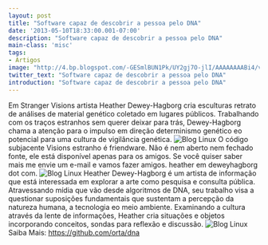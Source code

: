```yaml
---
layout: post
title: "Software capaz de descobrir a pessoa pelo DNA"
date: '2013-05-10T18:33:00.001-07:00'
description: "Software capaz de descobrir a pessoa pelo DNA"
main-class: 'misc'
tags:
- Artigos
image: "http://4.bp.blogspot.com/-GESmlBUN1Pk/UY2gj7O-jlI/AAAAAAAABi4/v8jo2qDBwpc/s72-c/_sample2_face_web.jpg"
twitter_text: "Software capaz de descobrir a pessoa pelo DNA"
introduction: "Software capaz de descobrir a pessoa pelo DNA"
---
```

 
 Em Stranger Visions artista Heather Dewey-Hagborg cria esculturas retrato de análises de material genético coletado em lugares públicos. Trabalhando com os traços estranhos sem querer deixar para trás, Dewey-Hagborg chama a atenção para o impulso em direção determinismo genético eo potencial para uma cultura de vigilância genética.
![Blog Linux](http://2.bp.blogspot.com/-Wd5lMHloSUE/UY2gxon4_sI/AAAAAAAABjA/ZHCK9Y2U4_0/s320/petri-web.jpg "Blog Linux")
 O código subjacente Visions estranho é friendware. Não é nem aberto nem fechado fonte, ele está disponível apenas para os amigos. Se você quiser saber mais me envie um e-mail e vamos fazer amigos.
heather em deweyhagborg dot com. 
![Blog Linux](http://3.bp.blogspot.com/-GN1KsJqv7AM/UY2g9qlleBI/AAAAAAAABjI/C7IgORJGKsE/s320/Captura_de_tela.png "Blog Linux")
 Heather Dewey-Hagborg é um artista de informação que está interessada em explorar a arte como pesquisa e consulta pública. Atravessando mídia que vão desde algoritmos de DNA, seu trabalho visa a questionar suposições fundamentais que sustentam a percepção da natureza humana, a tecnologia eo meio ambiente. Examinando a cultura através da lente de informações, Heather cria situações e objetos incorporando conceitos, sondas para reflexão e discussão.
![Blog Linux](http://2.bp.blogspot.com/-WqLzrdJVFTg/UY2hUjfaBKI/AAAAAAAABjQ/uRVmWG6aJO8/s320/_sample4_face_web.jpg "Blog Linux")
Saiba Mais: https://github.com/orta/dna
